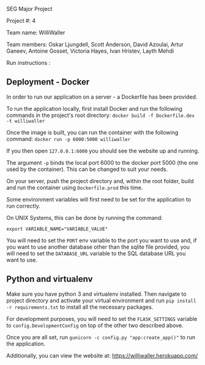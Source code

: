 SEG Major Project

Project #: 4

Team name: WilliWaller

Team members: Oskar Ljungdell, Scott Anderson, David Azoulai, Artur Ganeev, Antoine Gosset, Victoria Hayes, Ivan Hristev, Layth Mehdi

Run instructions :

## Deployment - Docker

In order to run our application on a server - a Dockerfile has been provided.

To run the application locally, first install Docker and run the following commands in the project's root directory:
`docker build -f Dockerfile.dev -t williwaller `

Once the image is built, you can run the container with the following command:
`docker run -p 6000:5000 williwaller`

If you then open `127.0.0.1:6000` you should see the website up and running.

The argument `-p` binds the local port 6000 to the docker port 5000 (the one used by the container). This can be changed to suit your needs.

On your server, push the project directory and, within the root folder, build and run the container using  `Dockerfile.prod` this time.

Some environment variables will first need to be set for the application to run correctly.

On UNIX Systems, this can be done by running the command:

 `export VARIABLE_NAME="VARIABLE_VALUE"`

You will need to set the `PORT` env variable to the port you want to use and, if you want to use another database other than the sqlite file provided, you will need to set the `DATABASE_URL` variable to the SQL database URL you want to use.

## Python and virtualenv
Make sure you have python 3 and virtualenv installed. Then navigate to project directory and activate your virtual environment and run `pip install -r requirements.txt` to install all the necessary packages.

For development purposes, you will need to set the `FLASK_SETTINGS` variable to `config.DevelopmentConfig` on top of the other two described above.

Once you are all set, run `gunicorn -c config.py "app:create_app()"` to run the application.

Additionally, you can view the website at: https://williwaller.herokuapp.com/


